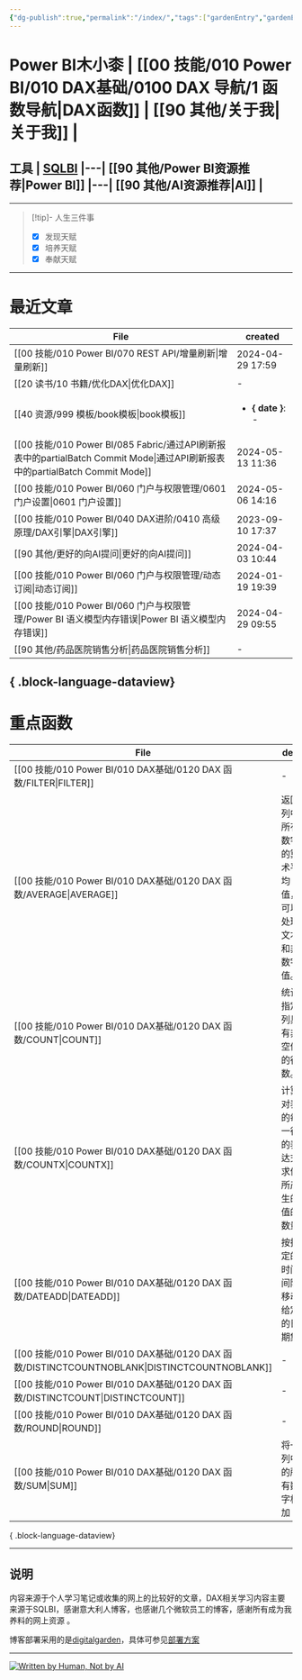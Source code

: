 ```yaml
---
{"dg-publish":true,"permalink":"/index/","tags":["gardenEntry","gardenEntry","gardenEntry"]}
---
```


# Power BI木小桼  | [[00 技能/010 Power BI/010 DAX基础/0100 DAX 导航/1 函数导航\|DAX函数]]  |  [[90 其他/关于我\|关于我]] | 

## 工具  | [SQLBI](https://sqlbi.com/) |---| [[90 其他/Power BI资源推荐\|Power BI]] |---| [[90 其他/AI资源推荐\|AI]] |
---


>[!tip]- 人生三件事
> - [x] 发现天赋
> - [x] 培养天赋
> - [x] 奉献天赋

---

#  最近文章

| File                                                                                                          | created                               |
| ------------------------------------------------------------------------------------------------------------- | ------------------------------------- |
| [[00 技能/010 Power BI/070 REST API/增量刷新\|增量刷新]]                                                             | 2024-04-29 17:59                      |
| [[20 读书/10 书籍/优化DAX\|优化DAX]]                                                                               | \-                                    |
| [[40 资源/999 模板/book模板\|book模板]]                                                                            | <ul><li><b>{ date }</b>: \-</li></ul> |
| [[00 技能/010 Power BI/085 Fabric/通过API刷新报表中的partialBatch Commit Mode\|通过API刷新报表中的partialBatch Commit Mode]] | 2024-05-13 11:36                      |
| [[00 技能/010 Power BI/060 门户与权限管理/0601 门户设置\|0601 门户设置]]                                                    | 2024-05-06 14:16                      |
| [[00 技能/010 Power BI/040 DAX进阶/0410 高级原理/DAX引擎\|DAX引擎]]                                                    | 2023-09-10 17:37                      |
| [[90 其他/更好的向AI提问\|更好的向AI提问]]                                                                               | 2024-04-03 10:44                      |
| [[00 技能/010 Power BI/060 门户与权限管理/动态订阅\|动态订阅]]                                                              | 2024-01-19 19:39                      |
| [[00 技能/010 Power BI/060 门户与权限管理/Power BI 语义模型内存错误\|Power BI 语义模型内存错误]]                                    | 2024-04-29 09:55                      |
| [[90 其他/药品医院销售分析\|药品医院销售分析]]                                                                               | \-                                    |

{ .block-language-dataview}
---
#  重点函数

| File                                                                                       | des                         | return | import | hard |
| ------------------------------------------------------------------------------------------ | --------------------------- | ------ | ------ | ---- |
| [[00 技能/010 Power BI/010 DAX基础/0120 DAX 函数/FILTER\|FILTER]]                             | \-                          | 表      | 5      | 4    |
| [[00 技能/010 Power BI/010 DAX基础/0120 DAX 函数/AVERAGE\|AVERAGE]]                           | 返回列中所有数字的算术平均值，可以处理文本和非数字值。 | 标量     | 5      | 1    |
| [[00 技能/010 Power BI/010 DAX基础/0120 DAX 函数/COUNT\|COUNT]]                               | 统计指定列具有非空值的行数。              | 标量     | 5      | 1    |
| [[00 技能/010 Power BI/010 DAX基础/0120 DAX 函数/COUNTX\|COUNTX]]                             | 计算对表的每一行的表达式求值所产生的值的数量      | 标量     | 5      | 1    |
| [[00 技能/010 Power BI/010 DAX基础/0120 DAX 函数/DATEADD\|DATEADD]]                           | 按指定的时间间隔移动给定的日期集            | 表      | 5      | 1    |
| [[00 技能/010 Power BI/010 DAX基础/0120 DAX 函数/DISTINCTCOUNTNOBLANK\|DISTINCTCOUNTNOBLANK]] | \-                          | \-     | 5      | 1    |
| [[00 技能/010 Power BI/010 DAX基础/0120 DAX 函数/DISTINCTCOUNT\|DISTINCTCOUNT]]               | \-                          | 标量     | 5      | 1    |
| [[00 技能/010 Power BI/010 DAX基础/0120 DAX 函数/ROUND\|ROUND]]                               | \-                          | 标量     | 5      | 1    |
| [[00 技能/010 Power BI/010 DAX基础/0120 DAX 函数/SUM\|SUM]]                                   | 将一列中的所有数字相加                 | 标量     | 5      | 1    |

{ .block-language-dataview}

---



## 说明

内容来源于个人学习笔记或收集的网上的比较好的文章，DAX相关学习内容主要来源于SQLBI，感谢意大利人博客，也感谢几个微软员工的博客，感谢所有成为我养料的网上资源 。

博客部署采用的是[digitalgarden](https://github.com/oleeskild/digitalgarden)，具体可参见[部署方案](https://dg-docs.ole.dev/advanced/hosting-alternatives/)

---

<a href="https://notbyai.fyi"><img src="https://s2.loli.net/2024/01/19/karKNFv5oMhewt7.png" alt="Written by Human, Not by AI"></a>

